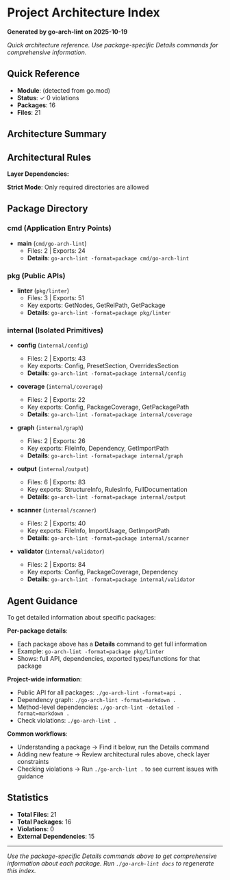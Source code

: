 # Project Architecture Index

**Generated by go-arch-lint on 2025-10-19**

*Quick architecture reference. Use package-specific Details commands for comprehensive information.*

## Quick Reference

- **Module**: (detected from go.mod)
- **Status**: ✓ 0 violations
- **Packages**: 16
- **Files**: 21

## Architecture Summary

## Architectural Rules

**Layer Dependencies:**


**Strict Mode**: Only required directories are allowed

## Package Directory

### cmd (Application Entry Points)

- **main** (`cmd/go-arch-lint`)
  - Files: 2 | Exports: 24
  - **Details**: `go-arch-lint -format=package cmd/go-arch-lint`


### pkg (Public APIs)

- **linter** (`pkg/linter`)
  - Files: 3 | Exports: 51
  - Key exports: GetNodes, GetRelPath, GetPackage
  - **Details**: `go-arch-lint -format=package pkg/linter`


### internal (Isolated Primitives)

- **config** (`internal/config`)
  - Files: 2 | Exports: 43
  - Key exports: Config, PresetSection, OverridesSection
  - **Details**: `go-arch-lint -format=package internal/config`

- **coverage** (`internal/coverage`)
  - Files: 2 | Exports: 22
  - Key exports: Config, PackageCoverage, GetPackagePath
  - **Details**: `go-arch-lint -format=package internal/coverage`

- **graph** (`internal/graph`)
  - Files: 2 | Exports: 26
  - Key exports: FileInfo, Dependency, GetImportPath
  - **Details**: `go-arch-lint -format=package internal/graph`

- **output** (`internal/output`)
  - Files: 6 | Exports: 83
  - Key exports: StructureInfo, RulesInfo, FullDocumentation
  - **Details**: `go-arch-lint -format=package internal/output`

- **scanner** (`internal/scanner`)
  - Files: 2 | Exports: 40
  - Key exports: FileInfo, ImportUsage, GetImportPath
  - **Details**: `go-arch-lint -format=package internal/scanner`

- **validator** (`internal/validator`)
  - Files: 2 | Exports: 84
  - Key exports: Config, PackageCoverage, Dependency
  - **Details**: `go-arch-lint -format=package internal/validator`


## Agent Guidance

To get detailed information about specific packages:

**Per-package details**:
- Each package above has a **Details** command to get full information
- Example: `go-arch-lint -format=package pkg/linter`
- Shows: full API, dependencies, exported types/functions for that package

**Project-wide information**:
- Public API for all packages: `./go-arch-lint -format=api .`
- Dependency graph: `./go-arch-lint -format=markdown .`
- Method-level dependencies: `./go-arch-lint -detailed -format=markdown .`
- Check violations: `./go-arch-lint .`

**Common workflows**:
- Understanding a package → Find it below, run the Details command
- Adding new feature → Review architectural rules above, check layer constraints
- Checking violations → Run `./go-arch-lint .` to see current issues with guidance

## Statistics

- **Total Files**: 21
- **Total Packages**: 16
- **Violations**: 0
- **External Dependencies**: 15

---

*Use the package-specific Details commands above to get comprehensive information about each package.*
*Run `./go-arch-lint docs` to regenerate this index.*
